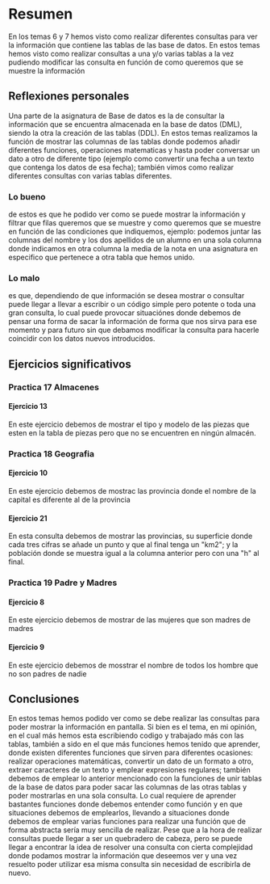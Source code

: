 

# Resumen
En los temas 6 y 7 hemos visto como realizar diferentes consultas para ver la información que contiene las tablas
de las base de datos. En estos temas hemos visto como realizar consultas a una y/o varias tablas a la vez pudiendo 
modificar las consulta en función de como queremos que se muestre la información

## Reflexiones personales
Una parte de la asignatura de Base de datos es la de consultar la información que se encuentra almacenada en la base de
datos (DML), siendo la otra la creación de las tablas (DDL). En estos temas realizamos la función de mostrar las 
columnas de las tablas donde podemos añadir diferentes funciones, operaciones matematicas y hasta poder conversar un 
dato a otro de diferente tipo (ejemplo como convertir una fecha a un texto que contenga los datos de esa fecha); 
también vimos como realizar diferentes consultas con varias tablas diferentes.

### Lo bueno
de estos es que he podido ver como se puede mostrar la información y filtrar que filas queremos que se muestre
y como queremos que se muestre en función de las condiciones que indiquemos, ejemplo: podemos juntar las columnas del 
nombre y los dos apellidos de un alumno en una sola columna donde indicamos en otra columna la media de la nota en una 
asignatura en especifico que pertenece a otra tabla que hemos unido.

### Lo malo
es que, dependiendo de que información se desea mostrar o consultar puede llegar a llevar a escribir o un código simple
pero potente o toda una gran consulta, lo cual puede provocar situaciónes donde debemos de pensar una forma de sacar
la información de forma que nos sirva para ese momento y para futuro sin que debamos modificar la consulta para hacerle 
coincidir con los datos nuevos introducidos.

## Ejercicios significativos
### Practica 17 Almacenes
#### Ejercicio 13
En este ejercicio debemos de mostrar el tipo y modelo de las piezas que esten en la tabla de piezas pero que no se
encuentren en ningún almacén.

### Practica 18 Geografia
#### Ejercicio 10
En este ejercicio debemos de mostrac las provincia donde el nombre de la capital es diferente al de la provincia
#### Ejercicio 21
En esta consulta debemos de mostrar las provincias, su superficie donde cada tres cifras se añade un punto y que al
final tenga un "km2"; y la población donde se muestra igual a la columna anterior pero con una "h" al final.

### Practica 19  Padre y Madres
#### Ejercicio 8
En este ejercicio debemos de mostrar de las mujeres que son madres de madres
#### Ejercicio 9
En este ejercicio debemos de mosstrar el nombre de todos los hombre que no son padres de nadie


## Conclusiones
En estos temas hemos podido ver como se debe realizar las consultas para poder mostrar la información en pantalla. Si 
bien es el tema, en mi opinión, en el cual más hemos esta escribiendo codigo y trabajado más con las tablas, también 
a sido en el que más funciones hemos tenido que aprender, donde existen diferentes funciones que sirven para diferentes 
ocasiones: realizar operaciones matemáticas, convertir un dato de un formato a otro, extraer caracteres de un texto y 
emplear expresiones regulares; también debemos de emplear lo anterior mencionado con la funciones de unir tablas de la 
base de datos para poder sacar las columnas de las otras tablas y poder mostrarlas en una sola consulta. Lo cual requiere
de aprender bastantes funciones donde debemos entender como función y en que situaciones debemos de emplearlos, llevando
a situaciones donde debemos de emplear varias funciones para realizar una función que de forma abstracta sería muy 
sencilla de realizar. Pese que a la hora de realizar consultas puede llegar a ser un quebradero de cabeza, pero se puede
llegar a encontrar la idea de resolver una consulta con cierta complejidad donde podamos mostrar la información que 
deseemos ver y una vez resuelto poder utilizar esa misma consulta sin necesidad de escribirla de nuevo.






